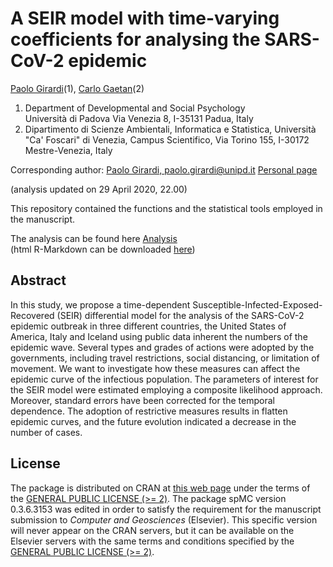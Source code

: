 A SEIR model with time-varying coefficients for analysing the SARS-CoV-2 epidemic
=====================================================================================

[Paolo Girardi](mailto://paolo.girardi@unipd.it)(1), [Carlo Gaetan](mailto://gaetan@unive.it)(2)

  1. Department of Developmental and Social Psychology  
     Università di Padova
     Via Venezia 8, 
     I-35131 Padua, Italy  
  2. Dipartimento di Scienze Ambientali, Informatica e Statistica,
     Università "Ca' Foscari" di Venezia,
     Campus Scientifico, Via Torino 155,
     I-30172 Mestre-Venezia, Italy
  

Corresponding author: [Paolo Girardi, paolo.girardi@unipd.it](mailto://paolo.girardi@unipd.it)
[Personal page](https://paolin83.github.io)

(analysis updated on 29 April 2020, 22.00)  

This repository contained the functions and the statistical tools employed in the manuscript.  

The analysis can be found here [Analysis](main_analysis.md)  
(html R-Markdown can be downloaded [here](main_analysis.Rmd))  

Abstract
--------

In this study, we propose a time-dependent Susceptible-Infected-Exposed-Recovered (SEIR)
differential model for the analysis of the SARS-CoV-2 epidemic outbreak in three different countries,
the United States of America, Italy and Iceland using public data inherent the numbers of the
epidemic wave. Several types and grades of actions were adopted by the governments, including
travel restrictions, social distancing, or limitation of movement. We want to investigate how these
measures can affect the epidemic curve of the infectious population. The parameters of interest for
the SEIR model were estimated employing a composite likelihood approach. Moreover, standard
errors have been corrected for the temporal dependence. The adoption of restrictive measures
results in flatten epidemic curves, and the future evolution indicated a decrease in the number of
cases.

License
-------

The package is distributed on CRAN at [this web page](https://cran.r-project.org/web/packages/spMC/index.html) under the terms of the [GENERAL PUBLIC LICENSE (>= 2)](https://cran.r-project.org/web/licenses/GPL-2). The package spMC version 0.3.6.3153 was edited in order to satisfy the requirement for the manuscript submission to *Computer and Geosciences* (Elsevier). This specific version will never appear on the CRAN servers, but it can be available on the Elsevier servers with the same terms and conditions specified by the [GENERAL PUBLIC LICENSE (>= 2)](https://cran.r-project.org/web/licenses/GPL-2).



